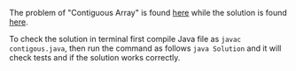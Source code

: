 The problem of "Contiguous Array" is found [here](https://leetcode.com/problems/contiguous-array/) while the solution is found [here](https://github.com/aurimas13/Solutions-To-Problems/blob/main/LeetCode/Java%20Solutions/Contiguous%20Array/contigous.java).

To check the solution in terminal first compile Java file as `javac contigous.java`, then run the command as follows `java Solution` and it will check tests and if the solution works correctly.
